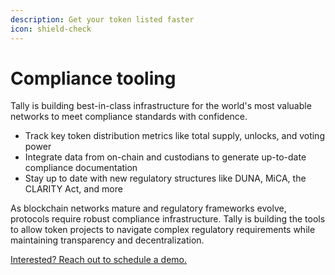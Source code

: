 ```yaml
---
description: Get your token listed faster
icon: shield-check
---
```


# Compliance tooling

Tally is building best-in-class infrastructure for the world's most valuable networks to meet compliance standards with confidence.

* Track key token distribution metrics like total supply, unlocks, and voting power
* Integrate data from on-chain and custodians to generate up-to-date compliance documentation
* Stay up to date with new regulatory structures like DUNA, MiCA, the CLARITY Act, and more

As blockchain networks mature and regulatory frameworks evolve, protocols require robust compliance infrastructure. Tally is building the tools to allow token projects to navigate complex regulatory requirements while maintaining transparency and decentralization.

[Interested? Reach out to schedule a demo. ](https://tally.xyz/contact)
